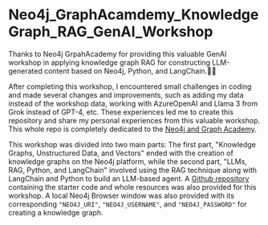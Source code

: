 # Neo4j_GraphAcamdemy_KnowledgeGraph_RAG_GenAI_Workshop
Thanks to Neo4j GrpahAcademy for providing this valuable GenAI workshop in applying knowledge graph RAG for constructing LLM-generated content based on Neo4j, Python, and LangChain.🦾🧠 

After completing this workshop, I encountered small challenges in coding and made several changes and improvements, such as adding my data instead of the workshop data, working with AzureOpenAI and Llama 3 from Grok instead of GPT-4, etc. These experiences led me to create this repository and share my personal experiences from this valuable workshop. This whole repo is completely dedicated to the [Neo4j and Graph Academy](https://graphacademy.neo4j.com/). 

This workshop was divided into two main parts: The first part, "Knowledge Graphs, Unstructured Data, and Vectors" ended with the creation of knowledge graphs on the Neo4j platform, while the second part, "LLMs, RAG, Python, and LangChain" involved using the RAG technique along with LangChain and Python to build an LLM-based agent. A [Github repository](https://github.com/neo4j-graphacademy/genai-workshop) containing the starter code and whole resources was also provided for this workshop. A local Neo4j Browser window was also provided with its corresponding `"NEO4J_URI"`, `"NEO4J_USERNAME"`, and `"NEO4J_PASSWORD"` for creating a knowledge graph.



